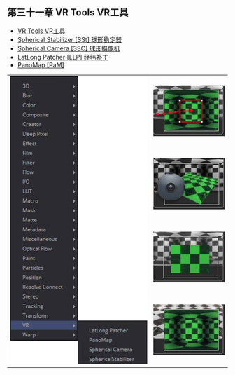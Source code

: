 ## 第三十一章 VR Tools VR工具

- [VR Tools VR工具](./VR%20Tools.md) 
- [Spherical Stabilizer [SSt] 球形稳定器](./Spherical%20Stabilizer%20[SSt].md) 
- [Spherical Camera [3SC] 球形摄像机](./Spherical%20Camera%20[3SC].md) 
- [LatLong Patcher [LLP] 经纬补丁](./LatLong%20Patcher%20[LLP].md) 
- [PanoMap [PaM]](./PanoMap%20[PaM].md) 

<table id="img">
  <tr>
	<td rowspan="4"><img src="images/VR_index.png" alt="VR_index"></td>
    <td><img src="images/index_SphericalStablizer.jpg" alt="index_SphericalStablizer"></td>
  </tr>
  <tr>
    <td><img src="images/index_SphericalCamera.jpg" alt="index_SphericalCamera"></td>
  </tr>
  <tr>
    <td><img src="images/index_LatLongPatcher.jpg" alt="index_LatLongPatcher"></td>
  </tr>
  <tr>
    <td><img src="images/index_PanoMap.jpg" alt="index_PanoMap"></td>


